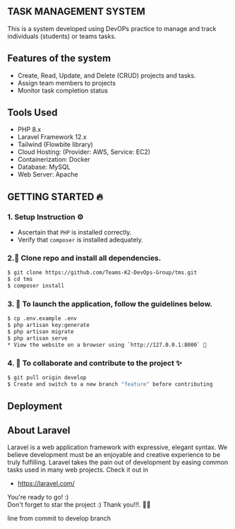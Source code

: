 ## TASK MANAGEMENT SYSTEM
This is a system developed using DevOPs practice to manage and track individuals (students) or teams tasks.

## Features of the system
- Create, Read, Update, and Delete (CRUD) projects and tasks.
- Assign team members to projects
- Monitor task completion status

## Tools Used
- PHP 8.x
- Laravel Framework 12.x
- Tailwind (Flowbite library)
- Cloud Hosting: (Provider: AWS, Service: EC2)
- Containerization: Docker
- Database: MySQL
- Web Server: Apache

## GETTING STARTED 🔥
### 1. Setup Instruction ⚙️

* Ascertain that `PHP` is installed correctly.
* Verify that `composer` is installed adequately.

### 2.🌟 Clone repo and install all dependencies.
```sh
$ git clone https://github.com/Teams-K2-DevOps-Group/tms.git
$ cd tms
$ composer install
```
### 3. 🌟 To launch the application, follow the guidelines below.
```sh
$ cp .env.example .env
$ php artisan key:generate
$ php artisan migrate
$ php artisan serve
* View the website on a browser using `http://127.0.0.1:8000` 🚀
```  

### 4. 🌟 To collaborate and contribute to the project ✨
```sh
$ git pull origin develop
$ Create and switch to a new branch "feature" before contributing
```  

## Deployment

## About Laravel
Laravel is a web application framework with expressive, elegant syntax. We believe development must be an enjoyable and creative experience to be truly fulfilling. Laravel takes the pain out of development by easing common tasks used in many web projects. Check it out in 
- https://laravel.com/

You're ready to go! :) <br>
Don't forget to star the project :)
Thank you!!!. 🙌🏼

line from commit to develop branch